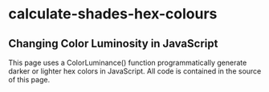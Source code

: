 # calculate-shades-hex-colours
## Changing Color Luminosity in JavaScript  
This page uses a ColorLuminance() function programmatically generate darker or lighter hex colors in JavaScript. All code is contained in the source of this page.
